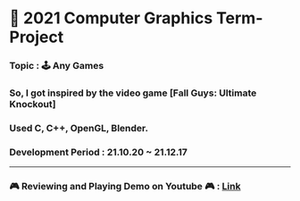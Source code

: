 # 🚀 2021 Computer Graphics Term-Project

### Topic : 🕹️ Any Games
### So, I got inspired by the video game [Fall Guys: Ultimate Knockout]

### Used C, C++, OpenGL, Blender.

### Development Period : 21.10.20 ~ 21.12.17

***

### 🎮 Reviewing and Playing Demo on Youtube 🎮 : [Link](https://youtu.be/tG_n6tfj5Sk)
